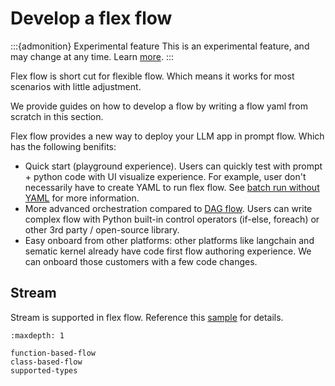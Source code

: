 # Develop a flex flow

:::{admonition} Experimental feature
This is an experimental feature, and may change at any time. Learn [more](../faq.md#stable-vs-experimental).
:::

Flex flow is short cut for flexible flow. Which means it works for most scenarios with little adjustment.

We provide guides on how to develop a flow by writing a flow yaml from scratch in this section.

Flex flow provides a new way to deploy your LLM app in prompt flow.
Which has the following benifits:

- Quick start (playground experience). Users can quickly test with prompt + python code with UI visualize experience. For example, user don't necessarily have to create YAML to run flex flow. See [batch run without YAML](./function-based-flow.md#batch-run-without-yaml) for more information.
- More advanced orchestration compared to [DAG flow](../deploy-a-flow/). Users can write complex flow with Python built-in control operators (if-else, foreach) or other 3rd party / open-source library.
- Easy onboard from other platforms: other platforms like langchain and sematic kernel already have code first flow authoring experience. We can onboard those customers with a few code changes.

## Stream

Stream is supported in flex flow.
Reference this [sample](https://microsoft.github.io/promptflow/tutorials/stream-flex-flow.html) for details.

```{toctree}
:maxdepth: 1

function-based-flow
class-based-flow
supported-types
```
